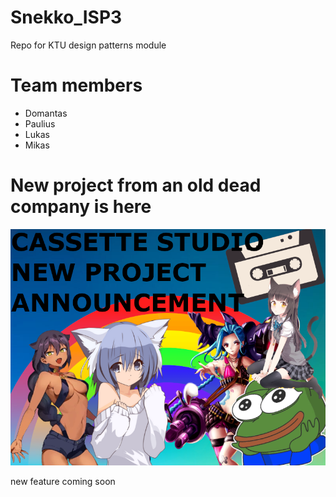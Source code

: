 # Snekko_ISP3
Repo for KTU design patterns module
# Team members
 * Domantas
 * Paulius
 * Lukas
 * Mikas

# New project from an old dead company is here

![Announcement](https://github.com/Rapsas/Snekko_ISP3/blob/master/img.png)

new feature coming soon
 
